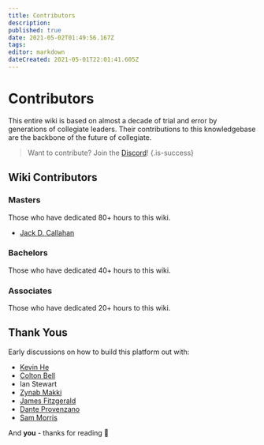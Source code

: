 ```yaml
---
title: Contributors
description: 
published: true
date: 2021-05-02T01:49:56.167Z
tags: 
editor: markdown
dateCreated: 2021-05-01T22:01:41.605Z
---
```


# Contributors

This entire wiki is based on almost a decade of trial and error by generations of collegiate leaders. Their contributions to this knowledgebase are the backbone of the future of collegiate.

> Want to contribute? Join the [Discord](https://discord.gg/jFsJ6BPAPF)!
{.is-success}


## Wiki Contributors

### Masters

Those who have dedicated 80+ hours to this wiki.

-   [Jack D. Callahan](https://twitter.com/jackdcallahan)

### Bachelors

Those who have dedicated 40+ hours to this wiki.

### Associates

Those who have dedicated 20+ hours to this wiki.

## Thank Yous

Early discussions on how to build this platform out with:
- [Kevin He](https://twitter.com/KevinHella)
- [Colton Bell](https://twitter.com/BooBoo_Bell)
- Ian Stewart
- [Zynab Makki](https://twitter.com/zynabmakki)
- [James Fitzgerald](https://twitter.com/OPSE_Fitzy)
- [Dante Provenzano](https://twitter.com/DanteProv)
- [Sam Morris](https://twitter.com/SamMorris_SP)

And **you** - thanks for reading 💜